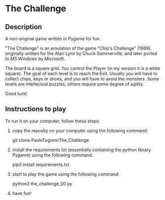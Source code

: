 # The Challenge
## Description
A non-original game written in Pygame for fun.

"The Challenge" is an emulation of the game "Chip's Challenge" (1989), originally written for the Atari Lynx by Chuck Sommerville, and later ported to MS Windows by Microsoft.

The board is a square grid. You control the Player (in my version it is a white square). The goal of each level is to reach the Exit. Usually you will have to collect chips, keys or shoes, and you will have to avoid the monsters. Some levels are intellectual puzzles, others require some degree of agility.

Good luck!

## Instructions to play
To run it on your computer, follow these steps:

1) copy the reposity on your computer using the following command:

   git clone PaoloTognini/The_Challenge

2) install the requirements.txt (essentially containing the python library Pygame) using the following command:

   pip3 install requirements.txt

3) start to play the game using the following command:

   python3 the_challenge_00.py

4) have fun!
